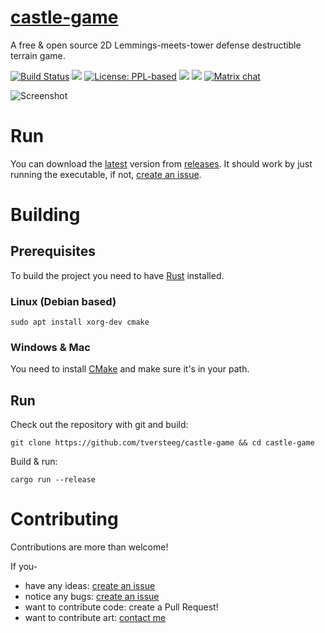 # [castle-game](https://tversteeg.itch.io/castle-game)
A free & open source 2D Lemmings-meets-tower defense destructible terrain game.

[![Build Status](https://travis-ci.org/tversteeg/castle-game.svg?branch=master)](https://travis-ci.org/tversteeg/castle-game) [![](https://img.shields.io/crates/v/castle-game.svg)](https://crates.io/crates/castle-game) [![License: PPL-based](https://img.shields.io/badge/license-PPL--based-blue.svg)](https://raddle.me/f/freeAsInFreedom/23802/first-draft-of-a-ppl-based-copyfarleft-license-suitable-for) [![](https://img.shields.io/crates/d/castle-game.svg)](#downloads) [![](https://tokei.rs/b1/github/tversteeg/castle-game)](https://github.com/Aaronepower/tokei) [![Matrix chat](https://img.shields.io/badge/chat-Riot.im-blue.svg)](https://riot.im/app/#/room/#castle-game:matrix.org)

![Screenshot](img/screengrab.gif?raw=true)

# Run

You can download the [latest](https://github.com/tversteeg/castle-game/releases/latest) version from [releases](https://github.com/tversteeg/castle-game/releases). It should work by just running the executable, if not, [create an issue](https://github.com/tversteeg/castle-game/issues/new).

# Building

## Prerequisites

To build the project you need to have [Rust](https://www.rustup.rs/) installed.

### Linux (Debian based)

    sudo apt install xorg-dev cmake

### Windows & Mac

You need to install [CMake](https://cmake.org/) and make sure it's in your path.

## Run

Check out the repository with git and build:

    git clone https://github.com/tversteeg/castle-game && cd castle-game
    
Build & run:
    
    cargo run --release

# Contributing

Contributions are more than welcome!

If you-

- have any ideas: [create an issue](https://github.com/tversteeg/castle-game/issues/new)
- notice any bugs: [create an issue](https://github.com/tversteeg/castle-game/issues/new)
- want to contribute code: create a Pull Request!
- want to contribute art: [contact me](mailto:thomasversteeg@gmx.com)

